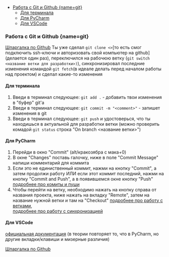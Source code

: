 - [Работа с Git и Github {name=git}](#работа-с-git-и-github-namegit)
  - [Для терминала](#для-терминала)
  - [Для PyCharm](#для-pycharm)
  - [Для VSCode](#для-vscode)


### Работа с Git и Github [](#){name=git}
[Шпаргалка по Github](https://training.github.com/downloads/ru/github-git-cheat-sheet/)
Ты уже сделал ```git clone <>```[то есть смог подключить ssh-ключи и авторизовать свой компьютер на github](делается один раз), переключился на рабочюю ветку (```git switch <название ветки для разработки>)```), синхронизировал последние изменения командой ```git fetch```(в идеале делать перед началом работы над проектом) и сделал какие-то изменения  
####  Для терминала
1. Введи в терминал следующее: ```git add .``` - добавить твои изменения в "буфер" git'a
2. Введи в терминал следующее: ```git commit -m "<comment>"``` - запишет изменения в git
3. Введи в терминал следующее: ```git push``` и удостоверься, что ты находишься в актуальной для разработки ветки (можно проверить комадой ```git status``` строка "On branch <название ветки>")
####  Для PyCharm
1. Перейди в окно "Commit" (alt/кракозябра с мака+0)
2. В окне "Changes" поставь галочку, ниже в поле "Commit Message" напиши комментарий для коммита
3. Если это не единиственный коммит, нажми на кнопку "Commit", а затем продолжи работу ИЛИ если этот коммит последний, нажми на кнопку "Commit and Push", а в появившемся окне кнопку "Push" [подробнее про комиты и пуши](https://www.jetbrains.com/help/pycharm/commit-and-push-changes.html)
4. Чтобы перейти на ветку, необходимо нажать на кнопку справа от названия проекта, ниже нажать на вкладку "Remote", затем на название нужной ветки и там на "Checkout" [подробнее про работу с ветками](https://www.jetbrains.com/help/pycharm/manage-branches.html?ysclid=luieepkudu227860449#create-branch),  
[подробнее про работу с синхронизацией](https://www.jetbrains.com/help/pycharm/sync-with-a-remote-repository.html?ysclid=luie4yjgys843871173#pull)
####  Для VSCode
[официальная документация](https://code.visualstudio.com/docs/sourcecontrol/overview) (в теории повторяет то, что в PyCharm, но другие вкладки/клавиши и мизерные различия)


[Шпаргалка по Github](https://training.github.com/downloads/ru/github-git-cheat-sheet/)
